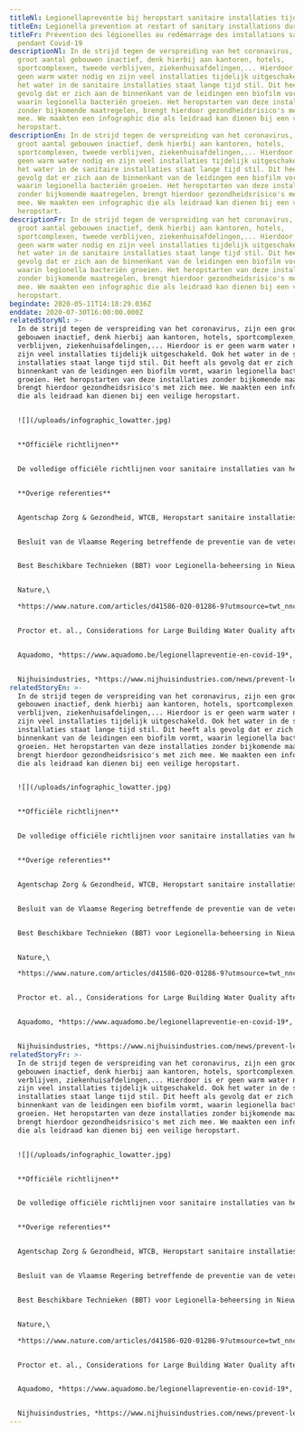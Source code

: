 ```yaml
---
titleNl: Legionellapreventie bij heropstart sanitaire installaties tijdens Covid-19
titleEn: Legionella prevention at restart of sanitary installations during Covid-19
titleFr: Prévention des légionelles au redémarrage des installations sanitaires
  pendant Covid-19
descriptionNl: In de strijd tegen de verspreiding van het coronavirus, zijn een
  groot aantal gebouwen inactief, denk hierbij aan kantoren, hotels,
  sportcomplexen, tweede verblijven, ziekenhuisafdelingen,... Hierdoor is er
  geen warm water nodig en zijn veel installaties tijdelijk uitgeschakeld. Ook
  het water in de sanitaire installaties staat lange tijd stil. Dit heeft als
  gevolg dat er zich aan de binnenkant van de leidingen een biofilm vormt,
  waarin legionella bacteriën groeien. Het heropstarten van deze installaties
  zonder bijkomende maatregelen, brengt hierdoor gezondheidsrisico's met zich
  mee. We maakten een infographic die als leidraad kan dienen bij een veilige
  heropstart.
descriptionEn: In de strijd tegen de verspreiding van het coronavirus, zijn een
  groot aantal gebouwen inactief, denk hierbij aan kantoren, hotels,
  sportcomplexen, tweede verblijven, ziekenhuisafdelingen,... Hierdoor is er
  geen warm water nodig en zijn veel installaties tijdelijk uitgeschakeld. Ook
  het water in de sanitaire installaties staat lange tijd stil. Dit heeft als
  gevolg dat er zich aan de binnenkant van de leidingen een biofilm vormt,
  waarin legionella bacteriën groeien. Het heropstarten van deze installaties
  zonder bijkomende maatregelen, brengt hierdoor gezondheidsrisico's met zich
  mee. We maakten een infographic die als leidraad kan dienen bij een veilige
  heropstart.
descriptionFr: In de strijd tegen de verspreiding van het coronavirus, zijn een
  groot aantal gebouwen inactief, denk hierbij aan kantoren, hotels,
  sportcomplexen, tweede verblijven, ziekenhuisafdelingen,... Hierdoor is er
  geen warm water nodig en zijn veel installaties tijdelijk uitgeschakeld. Ook
  het water in de sanitaire installaties staat lange tijd stil. Dit heeft als
  gevolg dat er zich aan de binnenkant van de leidingen een biofilm vormt,
  waarin legionella bacteriën groeien. Het heropstarten van deze installaties
  zonder bijkomende maatregelen, brengt hierdoor gezondheidsrisico's met zich
  mee. We maakten een infographic die als leidraad kan dienen bij een veilige
  heropstart.
begindate: 2020-05-11T14:18:29.036Z
enddate: 2020-07-30T16:00:00.000Z
relatedStoryNl: >-
  In de strijd tegen de verspreiding van het coronavirus, zijn een groot aantal
  gebouwen inactief, denk hierbij aan kantoren, hotels, sportcomplexen, tweede
  verblijven, ziekenhuisafdelingen,... Hierdoor is er geen warm water nodig en
  zijn veel installaties tijdelijk uitgeschakeld. Ook het water in de sanitaire
  installaties staat lange tijd stil. Dit heeft als gevolg dat er zich aan de
  binnenkant van de leidingen een biofilm vormt, waarin legionella bacteriën
  groeien. Het heropstarten van deze installaties zonder bijkomende maatregelen,
  brengt hierdoor gezondheidsrisico's met zich mee. We maakten een infographic
  die als leidraad kan dienen bij een veilige heropstart.


  ![](/uploads/infographic_lowatter.jpg)


  **Officiële richtlijnen**


  De volledige officiële richtlijnen voor sanitaire installaties van het Agentschap Zorg & Gezondheid  vind je hier: https://www.zorg-en-gezondheid.be/sites/default/files/atoms/files/20200505%20-%20Procedure%20heropstart%20sanitaire%20installaties%20na%20periode%20van%20inactiviteit%20v.pdf via https://www.zorg-en-gezondheid.be/legionella


  **Overige referenties**


  Agentschap Zorg & Gezondheid, WTCB, Heropstart sanitaire installaties na periode van inactiviteit als gevolg van de maatregelen in het kader van de coronacrisis, 2020.


  Besluit van de Vlaamse Regering betreffende de preventie van de veteranenziekte op publiek toegankelijke plaatsen - 9 februari 2007.


  Best Beschikbare Technieken (BBT) voor Legionella-beheersing in Nieuwe Sanitaire Systemen - Studie uitgevoerd door het Vlaams Kenniscentrum voor Beste Beschikbare Technieken (VITO) en het Wetenschappelijk en Technische Centrum voor het Bouwbedrijf (WTCB) in opdracht van Agentschap Zorg & Gezondheid, december 2017, Brussel, België.


  Nature,\

  *https://www.nature.com/articles/d41586-020-01286-9?utmsource=twt_nnc&utm_medium=social&utm_campaign=naturenews&utm_medium=social&utm_content=organic&utm_source=twitter&utm_campaign=NatureNews&sf233436754=1*, 2020


  Proctor et. al., Considerations for Large Building Water Quality after Extended Stagnation, 2020. Nature, As lockdowns lift, new hazards lurk in the water, 2020.


  Aquadomo, *https://www.aquadomo.be/legionellapreventie-en-covid-19*, 2020.


  Nijhuisindustries, *https://www.nijhuisindustries.com/news/prevent-legionella-in-buildings-during-lockdown-or-in-normal-operation-article-1-of-3/*, 2020.
relatedStoryEn: >-
  In de strijd tegen de verspreiding van het coronavirus, zijn een groot aantal
  gebouwen inactief, denk hierbij aan kantoren, hotels, sportcomplexen, tweede
  verblijven, ziekenhuisafdelingen,... Hierdoor is er geen warm water nodig en
  zijn veel installaties tijdelijk uitgeschakeld. Ook het water in de sanitaire
  installaties staat lange tijd stil. Dit heeft als gevolg dat er zich aan de
  binnenkant van de leidingen een biofilm vormt, waarin legionella bacteriën
  groeien. Het heropstarten van deze installaties zonder bijkomende maatregelen,
  brengt hierdoor gezondheidsrisico's met zich mee. We maakten een infographic
  die als leidraad kan dienen bij een veilige heropstart.


  ![](/uploads/infographic_lowatter.jpg)


  **Officiële richtlijnen**


  De volledige officiële richtlijnen voor sanitaire installaties van het Agentschap Zorg & Gezondheid  vind je hier: https://www.zorg-en-gezondheid.be/sites/default/files/atoms/files/20200505%20-%20Procedure%20heropstart%20sanitaire%20installaties%20na%20periode%20van%20inactiviteit%20v.pdf via https://www.zorg-en-gezondheid.be/legionella


  **Overige referenties**


  Agentschap Zorg & Gezondheid, WTCB, Heropstart sanitaire installaties na periode van inactiviteit als gevolg van de maatregelen in het kader van de coronacrisis, 2020.


  Besluit van de Vlaamse Regering betreffende de preventie van de veteranenziekte op publiek toegankelijke plaatsen - 9 februari 2007.


  Best Beschikbare Technieken (BBT) voor Legionella-beheersing in Nieuwe Sanitaire Systemen - Studie uitgevoerd door het Vlaams Kenniscentrum voor Beste Beschikbare Technieken (VITO) en het Wetenschappelijk en Technische Centrum voor het Bouwbedrijf (WTCB) in opdracht van Agentschap Zorg & Gezondheid, december 2017, Brussel, België.


  Nature,\

  *https://www.nature.com/articles/d41586-020-01286-9?utmsource=twt_nnc&utm_medium=social&utm_campaign=naturenews&utm_medium=social&utm_content=organic&utm_source=twitter&utm_campaign=NatureNews&sf233436754=1*, 2020


  Proctor et. al., Considerations for Large Building Water Quality after Extended Stagnation, 2020. Nature, As lockdowns lift, new hazards lurk in the water, 2020.


  Aquadomo, *https://www.aquadomo.be/legionellapreventie-en-covid-19*, 2020.


  Nijhuisindustries, *https://www.nijhuisindustries.com/news/prevent-legionella-in-buildings-during-lockdown-or-in-normal-operation-article-1-of-3/*, 2020.
relatedStoryFr: >-
  In de strijd tegen de verspreiding van het coronavirus, zijn een groot aantal
  gebouwen inactief, denk hierbij aan kantoren, hotels, sportcomplexen, tweede
  verblijven, ziekenhuisafdelingen,... Hierdoor is er geen warm water nodig en
  zijn veel installaties tijdelijk uitgeschakeld. Ook het water in de sanitaire
  installaties staat lange tijd stil. Dit heeft als gevolg dat er zich aan de
  binnenkant van de leidingen een biofilm vormt, waarin legionella bacteriën
  groeien. Het heropstarten van deze installaties zonder bijkomende maatregelen,
  brengt hierdoor gezondheidsrisico's met zich mee. We maakten een infographic
  die als leidraad kan dienen bij een veilige heropstart.


  ![](/uploads/infographic_lowatter.jpg)


  **Officiële richtlijnen**


  De volledige officiële richtlijnen voor sanitaire installaties van het Agentschap Zorg & Gezondheid  vind je hier: https://www.zorg-en-gezondheid.be/sites/default/files/atoms/files/20200505%20-%20Procedure%20heropstart%20sanitaire%20installaties%20na%20periode%20van%20inactiviteit%20v.pdf via https://www.zorg-en-gezondheid.be/legionella


  **Overige referenties**


  Agentschap Zorg & Gezondheid, WTCB, Heropstart sanitaire installaties na periode van inactiviteit als gevolg van de maatregelen in het kader van de coronacrisis, 2020.


  Besluit van de Vlaamse Regering betreffende de preventie van de veteranenziekte op publiek toegankelijke plaatsen - 9 februari 2007.


  Best Beschikbare Technieken (BBT) voor Legionella-beheersing in Nieuwe Sanitaire Systemen - Studie uitgevoerd door het Vlaams Kenniscentrum voor Beste Beschikbare Technieken (VITO) en het Wetenschappelijk en Technische Centrum voor het Bouwbedrijf (WTCB) in opdracht van Agentschap Zorg & Gezondheid, december 2017, Brussel, België.


  Nature,\

  *https://www.nature.com/articles/d41586-020-01286-9?utmsource=twt_nnc&utm_medium=social&utm_campaign=naturenews&utm_medium=social&utm_content=organic&utm_source=twitter&utm_campaign=NatureNews&sf233436754=1*, 2020


  Proctor et. al., Considerations for Large Building Water Quality after Extended Stagnation, 2020. Nature, As lockdowns lift, new hazards lurk in the water, 2020.


  Aquadomo, *https://www.aquadomo.be/legionellapreventie-en-covid-19*, 2020.


  Nijhuisindustries, *https://www.nijhuisindustries.com/news/prevent-legionella-in-buildings-during-lockdown-or-in-normal-operation-article-1-of-3/*, 2020.
---
```

